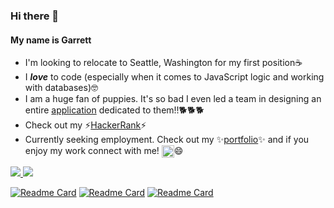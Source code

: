 ### Hi there 👋
#### My name is Garrett
* I'm looking to relocate to Seattle, Washington for my first position☕
* I ***love*** to code (especially when it comes to JavaScript logic and working with databases)🤓
* I am a huge fan of puppies. It's so bad I even led a team in designing an entire [application](https://pet-fetcher.herokuapp.com/) dedicated to them!!🐕🐕🐕
* Check out my ⚡[HackerRank](https://www.hackerrank.com/garrettdrewhilb1)⚡
* Currently seeking employment. Check out my ✨[portfolio](https://garretthilberling.github.io/hilberling-react-portfolio/)✨ and if you enjoy my work connect with me! [<img src="https://i.stack.imgur.com/gVE0j.png" alt="linkedin" style="width:20px;" align="top">](https://www.linkedin.com/in/garretthilberling/)😄

<a href="https://github-readme-stats.vercel.app/api?username=garretthilberling&show_icons=true&theme=dracula&include_all_commits=true">
  <img align="center bottom" src="https://github-readme-stats.vercel.app/api?username=garretthilberling&show_icons=true&theme=dracula&include_all_commits=true" />
</a>

<a href="[https://github-readme-stats.vercel.app/api/top-langs/?username=garretthilberling&layout=compact&theme=dracula&langs_count=10](https://github.com/anuraghazra/github-readme-stats)">
  <img align="center bottom" src="https://github-readme-stats.vercel.app/api/top-langs/?username=garretthilberling&layout=compact&theme=dracula&langs_count=20" />
</a>

[![Readme Card](https://github-readme-stats.vercel.app/api/pin/?username=garretthilberling&repo=tech-news-java-api&theme=dracula)](https://github.com/anuraghazra/github-readme-stats)
[![Readme Card](https://github-readme-stats.vercel.app/api/pin/?username=garretthilberling&repo=aws-thought&theme=dracula)](https://github.com/anuraghazra/github-readme-stats)
[![Readme Card](https://github-readme-stats.vercel.app/api/pin/?username=garretthilberling&repo=python-newsfeed&theme=dracula)](https://github.com/anuraghazra/github-readme-stats)



<!-- * If you have any questions feel free to DM me here on Github!😃 -->

<!--
**garretthilberling/garretthilberling** is a ✨ _special_ ✨ repository because its `README.md` (this file) appears on your GitHub profile.

Here are some ideas to get you started:

- 🔭 I’m currently working on ...
- 🌱 I’m currently learning ...
- 👯 I’m looking to collaborate on ...
- 🤔 I’m looking for help with ...
- 💬 Ask me about ...
- 📫 How to reach me: ...
- 😄 Pronouns: ...
- ⚡ Fun fact: ...
-->
